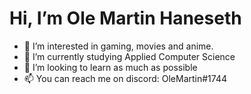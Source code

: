 # Hi, I’m Ole Martin Haneseth
- 👀 I’m interested in gaming, movies and anime.
- 🌱 I’m currently studying Applied Computer Science
- 💞️ I’m looking to learn as much as possible
- 📫 You can reach me on discord: OleMartin#1744

<!---
omhaneseth/omhaneseth is a ✨ special ✨ repository because its `README.md` (this file) appears on your GitHub profile.
You can click the Preview link to take a look at your changes.
--->
